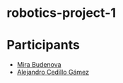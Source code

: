 # robotics-project-1


# Participants
- [Mira Budenova](https://github.com/mirabud)
- [Alejandro Cedillo Gámez](https://github.com/alexcega)
